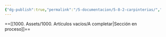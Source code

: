 ```yaml
---
{"dg-publish":true,"permalink":"/5-documentacion/5-8-2-carpinterias/","created":"2024-12-27T14:43:28.063-03:00","updated":"2025-01-28T19:23:20.830-03:00"}
---
```


==[[1000. Assets/1000. Artículos vacíos/A completar\|Sección en proceso]]==